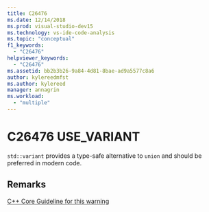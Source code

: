 ```yaml
---
title: C26476
ms.date: 12/14/2018
ms.prod: visual-studio-dev15
ms.technology: vs-ide-code-analysis
ms.topic: "conceptual"
f1_keywords:
  - "C26476"
helpviewer_keywords:
  - "C26476"
ms.assetid: bb2b3b26-9a84-4d81-8bae-ad9a5577c8a6
author: kylereedmfst
ms.author: kylereed
manager: annagrin
ms.workload:
  - "multiple"
---
```

# C26476 USE_VARIANT
`std::variant` provides a type-safe alternative to `union` and should be preferred in modern code.

## Remarks
[C++ Core Guideline for this warning](https://github.com/isocpp/CppCoreGuidelines/blob/master/CppCoreGuidelines.md#Ru-naked)
